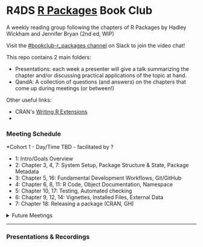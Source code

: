 # R4DS [R Packages](https://r-pkgs.org/index.html) Book Club

A weekly reading group following the chapters of R Packages by Hadley Wickham and Jennifer Bryan (2nd ed, WIP)

Visit the [#bookclub-r_packages channel](https://r4ds.io/join) on Slack to join the video chat! 

This repo contains 2 main folders:

- Presentations: each week a presenter will give a talk summarizing the chapter and/or discussing practical applications of the topic at hand. 
- QandA: A collection of questions (and answers) on the chapters that come up during meetings (or between!)

Other useful links:

- CRAN's [Writing R Extensions](https://cran.r-project.org/doc/manuals/r-release/R-exts.html)
- 

### Meeting Schedule 

*Cohort 1 - Day/Time TBD - facilitated by ?

- 1: Intro/Goals Overview
- 2: Chapter 3, 4, 7: System Setup, Package Structure & State, Package Metadata
- 3: Chapter 5, 16: Fundamental Development Workflows, Git/GitHub
- 4: Chapter 6, 8, 11: R Code, Object Documentation, Namespace
- 5: Chapter 10, 17: Testing, Automated checking
- 6: Chapter 9, 12, 14: Vignettes, Installed Files, External Data
- 7: Chapter 18: Releasing a package (CRAN, GH)

<details>
  <summary> Future Meetings </summary>

</details>
<hr>


### Presentations & Recordings
